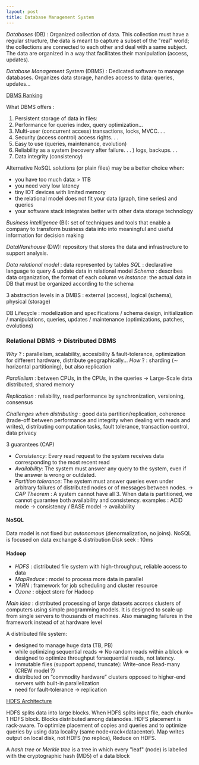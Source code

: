 ```yaml
---
layout: post
title: Database Management System
---
```


*Databases* (DB) : Organized collection of data. This collection must have a regular structure,
the data is meant to capture a subset of the "real" world; the collections
are connected to each other and deal with a same subject. The data are
organized in a way that facilitates their manipulation (access, updates).

*Database Management System* (DBMS) : Dedicated software to manage databases. Organizes data storage, handles
access to data: queries, updates...

[DBMS Ranking](https://db-engines.com/en/ranking_trend)

What DBMS offers :
1. Persistent storage of data in files: 
2. Performance for queries index, query optimization...
3. Multi-user (concurrent access) transactions, locks, MVCC. . .
4. Security (access control) access rights. . .
5. Easy to use (queries, maintenance, evolution)
6. Reliability as a system (recovery after failure. . . ) logs, backups. . .
7. Data integrity (consistency)

Alternative NoSQL solutions (or plain files) may be a better choice when:
- you have too much data: > 1TB
- you need very low latency
- tiny IOT devices with limited memory
- the relational model does not fit your data (graph, time series) and queries
- your software stack integrates better with other data storage technology

*Business intelligence* (BI): set of techniques and tools that enable a
company to transform business data into into meaningful and useful
information for decision making

*DataWarehouse* (DW): repository that stores the data and infrastructure to
support analysis.

*Data relational model* : data represented by tables
*SQL* : declarative language to query & update data in relational model
*Schema* : describes data organization, the format of each column
vs *Instance*: the actual data in DB that must be organized according to the schema

3 abstraction levels in a DMBS : external (access), logical (schema), physical (storage)

DB Lifecycle : modelization and specifications / schema design, initialization / manipulations, queries, updates / maintenance (optimizations, patches, evolutions)

### Relational DBMS $\to$ Distributed DBMS

*Why* ? : parallelism, scalability, accesibility & fault-tolerance, optimization for different hardware, distribute geographically...
*How* ? : sharding ($\sim$ horizontal partitioning), but also replication

*Parallelism* : between CPUs, in the CPUs, in the queries $\to$ Large-Scale data distributed, shared memory

*Replication* : reliability, read performance by synchronization, versioning, consensus

*Challenges when distributing* : good data partition/replication, coherence (trade-off between performance and integrity when dealing with reads and writes), distributing computation tasks, fault tolerance, transaction control, data privacy

3 guarantees (CAP)
- *Consistency*: Every read request to the system receives data corresponding to the most recent read
- *Availability*: The system must answer any query to the system, even if the answer is wrong or outdated.
- *Partition tolerance*: The system must answer queries even under arbitrary failures of distributed nodes or of messages between nodes.
$\to$ *CAP Theorem* : A system cannot have all 3. When data is partitioned, we cannot guarantee both availability and consistency.
examples : ACID mode $\to$ consistency / BASE model $\to$ availability

#### NoSQL

Data model is not fixed but *autonomous* (denormalization, no joins). NoSQL is focused on data exchange & distribution
Disk seek : 10ms

#### Hadoop

- *HDFS* : distributed file system with high-throughput, reliable access to data
- *MapReduce* : model to process more data in parallel
- *YARN* : framework for job scheduling and cluster resource
- *Ozone* : object store for Hadoop

*Main idea* : distributed processing of large datasets accross clusters of computers using simple programming models. It is designed to scale up from single servers to thousands of machines. Also managing failures in the framework instead of at hardware level

A distributed file system:
- designed to manage huge data (TB, PB)
- while optimizing sequential reads => No random reads within a block => designed to optimize throughput forsequential reads, not latency.
- immutable files (support append, truncate): Write-once Read-many (CREW model ?)
- distributed on “commodity hardware” clusters opposed to higher-end servers with built-in parallelization
- need for fault-tolerance $\rightarrow$ replication

[HDFS Architecture](https://hadoop.apache.org/docs/r3.0.1/hadoop-project-dist/hadoop-hdfs/HdfsDesign.html)

HDFS splits data into large blocks. When HDFS splits input file, each chunk= 1 HDFS block. Blocks distributed among datanodes. HDFS placement is rack-aware. To
optimize placement of copies and queries and to optimize queries by using data locality (same node<rack<datacenter).
Map writes output on local disk, not HDFS (no replica), Reduce on HDFS.

A *hash tree* or *Merkle tree* is a tree in which every "leaf" (node) is labelled with the cryptographic hash (MD5) of a data block
























